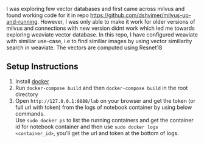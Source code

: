 I was exploring few vector databases and first came across milvus and found working code for it in repo https://github.com/dshvimer/milvus-up-and-running. However, I was only able to make it work for older versions of milvus and connections with new version didnt work which led me towards exploring weaviate vector database.
In this repo, I have configured weaviate with similiar use-case, i.e to find similiar images by using vector similiarity search in weaviate. The vectors are computed using Resnet18

## Setup Instructions
1. Install [docker](https://docs.docker.com/get-docker/)
2. Run `docker-compose build` and then `docker-compose build` in the root directory
3. Open `http://127.0.0.1:8888/lab` on your browser and get the token (or full url with token) from the logs of notebook container by using below commands.    
Use `sudo docker ps` to list the running containers and get the container id for notebook container and then use  `sudo docker logs <container_id>`, you'll get the url and token at the bottom of logs.

